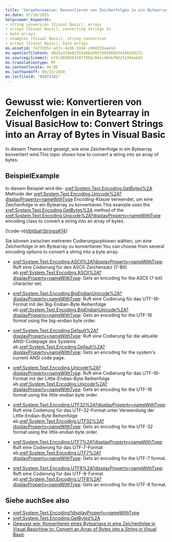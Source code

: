 ```yaml
---
title: 'Vorgehensweise: Konvertieren von Zeichenfolgen in ein Bytearray'
ms.date: 07/20/2015
helpviewer_keywords:
- string conversion [Visual Basic], arrays
- arrays [Visual Basic], converting strings to
- byte arrays
- examples [Visual Basic], string conversion
- arrays [Visual Basic], byte arrays
ms.assetid: f477d35c-a3fc-4a30-b1d4-cd0d353aae1d
ms.openlocfilehash: d9a5a329a82555e66a391fd93005634106569232
ms.sourcegitcommit: bf5c5850654187705bc94cc40ebfb62fe346ab02
ms.translationtype: MT
ms.contentlocale: de-DE
ms.lasthandoff: 09/23/2020
ms.locfileid: "91071182"
---
```

# <a name="how-to-convert-strings-into-an-array-of-bytes-in-visual-basic"></a><span data-ttu-id="52077-102">Gewusst wie: Konvertieren von Zeichenfolgen in ein Bytearray in Visual Basic</span><span class="sxs-lookup"><span data-stu-id="52077-102">How to: Convert Strings into an Array of Bytes in Visual Basic</span></span>

<span data-ttu-id="52077-103">In diesem Thema wird gezeigt, wie eine Zeichenfolge in ein Bytearray konvertiert wird.</span><span class="sxs-lookup"><span data-stu-id="52077-103">This topic shows how to convert a string into an array of bytes.</span></span>  
  
## <a name="example"></a><span data-ttu-id="52077-104">Beispiel</span><span class="sxs-lookup"><span data-stu-id="52077-104">Example</span></span>  

 <span data-ttu-id="52077-105">In diesem Beispiel wird die- <xref:System.Text.Encoding.GetBytes%2A> Methode der <xref:System.Text.Encoding.Unicode%2A?displayProperty=nameWithType> Encoding-Klasse verwendet, um eine Zeichenfolge in ein Bytearray zu konvertieren.</span><span class="sxs-lookup"><span data-stu-id="52077-105">This example uses the <xref:System.Text.Encoding.GetBytes%2A> method of the <xref:System.Text.Encoding.Unicode%2A?displayProperty=nameWithType> encoding class to convert a string into an array of bytes.</span></span>  
  
 [!code-vb[VbVbalrStrings#74](~/samples/snippets/visualbasic/VS_Snippets_VBCSharp/VbVbalrStrings/VB/Class2.vb#74)]  
  
 <span data-ttu-id="52077-106">Sie können zwischen mehreren Codierungsoptionen wählen, um eine Zeichenfolge in ein Bytearray zu konvertieren:</span><span class="sxs-lookup"><span data-stu-id="52077-106">You can choose from several encoding options to convert a string into a byte array:</span></span>  
  
- <span data-ttu-id="52077-107"><xref:System.Text.Encoding.ASCII%2A?displayProperty=nameWithType>: Ruft eine Codierung für den ASCII-Zeichensatz (7-Bit) ab.</span><span class="sxs-lookup"><span data-stu-id="52077-107"><xref:System.Text.Encoding.ASCII%2A?displayProperty=nameWithType>: Gets an encoding for the ASCII (7-bit) character set.</span></span>  
  
- <span data-ttu-id="52077-108"><xref:System.Text.Encoding.BigEndianUnicode%2A?displayProperty=nameWithType>: Ruft eine Codierung für das UTF-16-Format mit der Big-Endian-Byte Reihenfolge ab.</span><span class="sxs-lookup"><span data-stu-id="52077-108"><xref:System.Text.Encoding.BigEndianUnicode%2A?displayProperty=nameWithType>: Gets an encoding for the UTF-16 format using the big-endian byte order.</span></span>  
  
- <span data-ttu-id="52077-109"><xref:System.Text.Encoding.Default%2A?displayProperty=nameWithType>: Ruft eine Codierung für die aktuelle ANSI-Codepage des Systems ab.</span><span class="sxs-lookup"><span data-stu-id="52077-109"><xref:System.Text.Encoding.Default%2A?displayProperty=nameWithType>: Gets an encoding for the system's current ANSI code page.</span></span>  
  
- <span data-ttu-id="52077-110"><xref:System.Text.Encoding.Unicode%2A?displayProperty=nameWithType>: Ruft eine Codierung für das UTF-16-Format mit der Little-Endian-Byte Reihenfolge ab.</span><span class="sxs-lookup"><span data-stu-id="52077-110"><xref:System.Text.Encoding.Unicode%2A?displayProperty=nameWithType>: Gets an encoding for the UTF-16 format using the little-endian byte order.</span></span>  
  
- <span data-ttu-id="52077-111"><xref:System.Text.Encoding.UTF32%2A?displayProperty=nameWithType>: Ruft eine Codierung für das UTF-32-Format unter Verwendung der Little-Endian-Byte Reihenfolge ab.</span><span class="sxs-lookup"><span data-stu-id="52077-111"><xref:System.Text.Encoding.UTF32%2A?displayProperty=nameWithType>: Gets an encoding for the UTF-32 format using the little-endian byte order.</span></span>  
  
- <span data-ttu-id="52077-112"><xref:System.Text.Encoding.UTF7%2A?displayProperty=nameWithType>: Ruft eine Codierung für das UTF-7-Format ab.</span><span class="sxs-lookup"><span data-stu-id="52077-112"><xref:System.Text.Encoding.UTF7%2A?displayProperty=nameWithType>: Gets an encoding for the UTF-7 format.</span></span>  
  
- <span data-ttu-id="52077-113"><xref:System.Text.Encoding.UTF8%2A?displayProperty=nameWithType>: Ruft eine Codierung für das UTF-8-Format ab.</span><span class="sxs-lookup"><span data-stu-id="52077-113"><xref:System.Text.Encoding.UTF8%2A?displayProperty=nameWithType>: Gets an encoding for the UTF-8 format.</span></span>  
  
## <a name="see-also"></a><span data-ttu-id="52077-114">Siehe auch</span><span class="sxs-lookup"><span data-stu-id="52077-114">See also</span></span>

- <xref:System.Text.Encoding?displayProperty=nameWithType>
- <xref:System.Text.Encoding.GetBytes%2A>
- [<span data-ttu-id="52077-115">Gewusst wie: Konvertieren eines Bytearrays in eine Zeichenfolge in Visual Basic</span><span class="sxs-lookup"><span data-stu-id="52077-115">How to: Convert an Array of Bytes into a String in Visual Basic</span></span>](how-to-convert-an-array-of-bytes-into-a-string.md)
